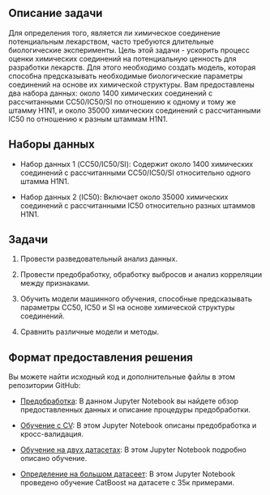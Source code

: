 ## Описание задачи
Для определения того, является ли химическое соединение потенциальным лекарством, часто требуются длительные биологические эксперименты. Цель этой задачи - ускорить процесс оценки химических соединений на потенциальную ценность для разработки лекарств. Для этого необходимо создать модель, которая способна предсказывать необходимые биологические параметры соединений на основе их химической структуры. Вам предоставлены два набора данных: около 1400 химических соединений с рассчитанными CC50/IC50/SI по отношению к одному и тому же штамму H1N1, и около 35000 химических соединений с рассчитанными IC50 по отношению к разным штаммам H1N1.

## Наборы данных
- Набор данных 1 (CC50/IC50/SI): Содержит около 1400 химических соединений с рассчитанными CC50/IC50/SI относительно одного штамма H1N1.

- Набор данных 2 (IC50): Включает около 35000 химических соединений с рассчитанными IC50 относительно разных штаммов H1N1.

## Задачи
1. Провести разведовательный анализ данных.

2. Провести предобработку, обработку выбросов и анализ корреляции между признаками.

3. Обучить модели машинного обучения, способные предсказывать параметры CC50, IC50 и SI на основе химической структуры соединений.

4. Сравнить различные модели и методы.

## Формат предоставления решения
Вы можете найти исходный код и дополнительные файлы в этом репозитории GitHub:

- [Предобработка](Preprocessing.ipynb): В данном Jupyter Notebook вы найдете обзор предоставленных данных и описание процедуры предобработки.

- [Обучение с CV](Predcit_values_and_training_model.ipynb): В этом Jupyter Notebook описаны предобработка и кросс-валидация.

- [Обучение на двух датасетах](Predict_CC50_and_IC50_on_2_datasets.ipynb): В этом Jupyter Notebook подробно описано обучение.

- [Определение на большом датасеет](Catboost_35k_dataset.ipynb): В этом Jupyter Notebook проведено обучение CatBoost на датасете с 35к примерами.
